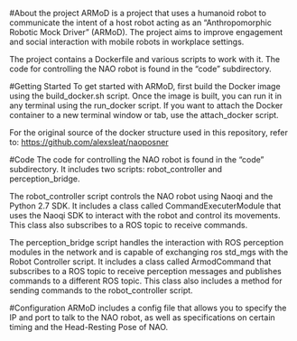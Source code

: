 #About the project
ARMoD is a project that uses a humanoid robot to communicate the intent of a host robot acting as an “Anthropomorphic Robotic Mock Driver” (ARMoD). The project aims to improve engagement and social interaction with mobile robots in workplace settings.

The project contains a Dockerfile and various scripts to work with it. The code for controlling the NAO robot is found in the “code” subdirectory.

#Getting Started
To get started with ARMoD, first build the Docker image using the build_docker.sh script. Once the image is built, you can run it in any terminal using the run_docker script. If you want to attach the Docker container to a new terminal window or tab, use the attach_docker script.

For the original source of the docker structure used in this repository, refer to: https://github.com/alexsleat/naoposner

#Code
The code for controlling the NAO robot is found in the “code” subdirectory. It includes two scripts: robot_controller and perception_bridge.

The robot_controller script controls the NAO robot using Naoqi and the Python 2.7 SDK. It includes a class called CommandExecuterModule that uses the Naoqi SDK to interact with the robot and control its movements. This class also subscribes to a ROS topic to receive commands.

The perception_bridge script handles the interaction with ROS perception modules in the network and is capable of exchanging ros std_mgs with the Robot Controller script. It includes a class called ArmodCommand that subscribes to a ROS topic to receive perception messages and publishes commands to a different ROS topic. This class also includes a method for sending commands to the robot_controller script.

#Configuration
ARMoD includes a config file that allows you to specify the IP and port to talk to the NAO robot, as well as specifications on certain timing and the Head-Resting Pose of NAO.
